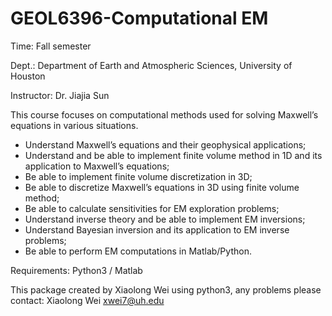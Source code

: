 # GEOL6396-Computational EM
Time: Fall semester

Dept.: Department of Earth and Atmospheric Sciences, University of Houston

Instructor: Dr. Jiajia Sun

This course focuses on computational methods used for solving Maxwell’s equations in various situations.

* Understand Maxwell’s equations and their geophysical applications;
* Understand and be able to implement finite volume method in 1D and its application to Maxwell’s equations;
* Be able to implement finite volume discretization in 3D;
* Be able to discretize Maxwell’s equations in 3D using finite volume method;
* Be able to calculate sensitivities for EM exploration problems;
* Understand inverse theory and be able to implement EM inversions;
* Understand Bayesian inversion and its application to EM inverse problems;
* Be able to perform EM computations in Matlab/Python.

Requirements: Python3 / Matlab

This package created by Xiaolong Wei using python3, any problems please contact:
Xiaolong Wei xwei7@uh.edu
